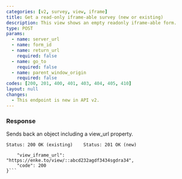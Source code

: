 ```yaml
---
categories: [v2, survey, view, iframe]
title: Get a read-only iframe-able survey (new or existing)
description: This view shows an empty readonly iframe-able form.
type: POST
params: 
  - name: server_url 
  - name: form_id
  - name: return_url
    required: false
  - name: go_to
    required: false
  - name: parent_window_origin
    required: false
codes: [200, 201, 400, 401, 403, 404, 405, 410]
layout: null
changes: 
  - This endpoint is new in API v2.
---
```


### Response

Sends back an object including a view_url property.

```Status: 200 OK (existing)    Status: 201 OK (new)```
```{
    "view_iframe_url":  "https://enke.to/view/::abcd232agdf3434sgdra34",
    "code": 200
}```
